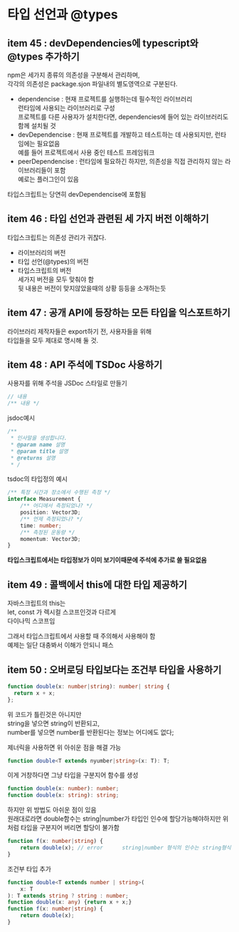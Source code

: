 # 타입 선언과 @types

## item 45 : devDependencies에 typescript와 @types 추가하기  
npm은 세가지 종류의 의존성을 구분해서 관리하며,  
각각의 의존성은 package.sjon 파일내의 별도영역으로 구분된다.  

 - dependencise : 현재 프로젝트를 실행하는데 필수적인 라이브러리  
                  런타임에 사용되는 라이브러리로 구성  
                  프로젝트를 다른 사용자가 설치한다면, dependencies에 들어 있는 라이브러리도 함께 설치될 것  
 - devDependencise : 현재 프로젝트를 개발하고 테스트하는 데 사용되지만, 런타임에는 필요없음  
                     예를 들어 프로젝트에서 사용 중인 테스트 프레임워크
 - peerDependencise : 런타임에 필요하긴 하지만,  의존성을 직접 관리하지 않는 라이브러리들이 포함  
                      예로는 플러그인이 있음  

타입스크립트는 당연히 devDependencise에 포함됨  

## item 46 : 타입 선언과 관련된 세 가지 버전 이해하기  

타입스크립트는 의존성 관리가 귀찮다.  

- 라이브러리의 버전
- 타입 선언(@types)의 버전
- 타입스크립트의 버전  
세가지 버전을 모두 맞춰야 함  
뒷 내용은 버전이 맞지않았을때의 상황 등등을 소개하는듯  

## item 47 : 공개 API에 등장하는 모든 타입을 익스포트하기  
라이브러리 제작자들은 export하기 전, 사용자들을 위해  
타입들을 모두 제대로 명시해 둘 것.  

## item 48 : API 주석에 TSDoc 사용하기  
사용자를 위해 주석을 JSDoc 스타일로 만들기  
```js
// 내용
/** 내용 */
```

jsdoc예시  
```js
/**
 * 인사말을 생성합니다.
 * @param name 설명
 * @param title 설명
 * @returns 설명
 * /
```

tsdoc의 타입정의 예시  
```ts
/** 특정 시간과 장소에서 수행된 측정 */
interface Measurement {
    /** 어디에서 측정되었나? */
    position: Vector3D;
    /** 언제 측정되었나? */
    time: number;
    /** 측정된 운동량 */
    momentum: Vector3D;
}
```
**타입스크립트에서는 타입정보가 이미 보기이때문에 주석에 추가로 쓸 필요없음**  

## item 49 : 콜백에서 this에 대한 타입 제공하기  
자바스크립트의 this는  
let, const 가 렉시컬 스코프인것과 다르게  
다이나믹 스코프임  

그래서 타입스크립트에서 사용할 때 주의해서 사용해야 함  
예제는 일단 대충봐서 이해가 안되니 패스  

## item 50 : 오버로딩 타입보다는 조건부 타입을 사용하기  
```ts
function double(x: number|string): number| string {
  return x + x;  
};
```
위 코드가 틀린것은 아니지만  
string을 넣으면 string이 반환되고,  
number를 넣으면 number를 반환된다는 정보는 어디에도 없다;  

제너릭을 사용하면 위 아쉬운 점을 해결 가능
```ts  
function double<T extends nyumber|string>(x: T): T;
```

이게 거창하다면 그냥 타입을 구분지어 함수를 생성
```ts
function double(x: number): number;
function double(x: string): string;
```

하지만 위 방법도 아쉬운 점이 있음  
원래대로라면 double함수는
string|number가 타입인 인수에 할당가능해야하지만 위처럼 타입을 구분지어 버리면 할당이 불가함  
```ts
function f(x: number|string) {
    return double(x); // error      string|number 형식의 인수는 string형식의 매개변수에 할당불가
}

```

조건부 타입 추가  
```ts
function double<T extends number | string>(
    x: T
): T extends string ? string : number;
function double(x: any) {return x + x;}
function f(x: number|string) {
    return double(x);
}
```




